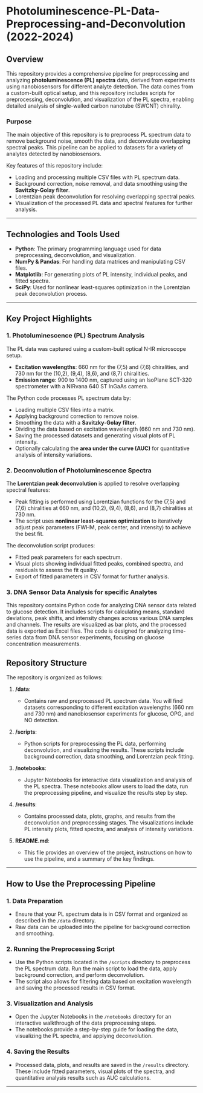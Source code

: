 # Photoluminescence-PL-Data-Preprocessing-and-Deconvolution (2022-2024)

## Overview
This repository provides a comprehensive pipeline for preprocessing and analyzing **photoluminescence (PL) spectra** data, derived from experiments using nanobiosensors for different analyte detection. The data comes from a custom-built optical setup, and this repository includes scripts for preprocessing, deconvolution, and visualization of the PL spectra, enabling detailed analysis of single-walled carbon nanotube (SWCNT) chirality.

### Purpose
The main objective of this repository is to preprocess PL spectrum data to remove background noise, smooth the data, and deconvolute overlapping spectral peaks. This pipeline can be applied to datasets for a variety of analytes detected by nanobiosensors.

Key features of this repository include:
- Loading and processing multiple CSV files with PL spectrum data.
- Background correction, noise removal, and data smoothing using the **Savitzky-Golay filter**.
- Lorentzian peak deconvolution for resolving overlapping spectral peaks.
- Visualization of the processed PL data and spectral features for further analysis.

---

## Technologies and Tools Used
- **Python**: The primary programming language used for data preprocessing, deconvolution, and visualization.
- **NumPy & Pandas**: For handling data matrices and manipulating CSV files.
- **Matplotlib**: For generating plots of PL intensity, individual peaks, and fitted spectra.
- **SciPy**: Used for nonlinear least-squares optimization in the Lorentzian peak deconvolution process.

---

## Key Project Highlights

### 1. Photoluminescence (PL) Spectrum Analysis
The PL data was captured using a custom-built optical N-IR microscope setup.
- **Excitation wavelengths**: 660 nm for the (7,5) and (7,6) chiralities, and 730 nm for the (10,2), (9,4), (8,6), and (8,7) chiralities.
- **Emission range**: 900 to 1400 nm, captured using an IsoPlane SCT-320 spectrometer with a NIRvana 640 ST InGaAs camera.

The Python code processes PL spectrum data by:
- Loading multiple CSV files into a matrix.
- Applying background correction to remove noise.
- Smoothing the data with a **Savitzky-Golay filter**.
- Dividing the data based on excitation wavelength (660 nm and 730 nm).
- Saving the processed datasets and generating visual plots of PL intensity.
- Optionally calculating the **area under the curve (AUC)** for quantitative analysis of intensity variations.

### 2. Deconvolution of Photoluminescence Spectra
The **Lorentzian peak deconvolution** is applied to resolve overlapping spectral features:
- Peak fitting is performed using Lorentzian functions for the (7,5) and (7,6) chiralities at 660 nm, and (10,2), (9,4), (8,6), and (8,7) chiralities at 730 nm.
- The script uses **nonlinear least-squares optimization** to iteratively adjust peak parameters (FWHM, peak center, and intensity) to achieve the best fit.

The deconvolution script produces:
- Fitted peak parameters for each spectrum.
- Visual plots showing individual fitted peaks, combined spectra, and residuals to assess the fit quality.
- Export of fitted parameters in CSV format for further analysis.


### 3. DNA Sensor Data Analysis for specific Analytes

This repository contains Python code for analyzing DNA sensor data related to glucose detection. It includes scripts for calculating means, standard deviations, peak shifts, and intensity changes across various DNA samples and channels. The results are visualized as bar plots, and the processed data is exported as Excel files. The code is designed for analyzing time-series data from DNA sensor experiments, focusing on glucose concentration measurements.



## Repository Structure
The repository is organized as follows:

1. **/data**:
   - Contains raw and preprocessed PL spectrum data. You will find datasets corresponding to different excitation wavelengths (660 nm and 730 nm) and nanobiosensor experiments for glucose, OPG, and NO detection.
   
2. **/scripts**:
   - Python scripts for preprocessing the PL data, performing deconvolution, and visualizing the results. These scripts include background correction, data smoothing, and Lorentzian peak fitting.

3. **/notebooks**:
   - Jupyter Notebooks for interactive data visualization and analysis of the PL spectra. These notebooks allow users to load the data, run the preprocessing pipeline, and visualize the results step by step.

4. **/results**:
   - Contains processed data, plots, graphs, and results from the deconvolution and preprocessing stages. The visualizations include PL intensity plots, fitted spectra, and analysis of intensity variations.

5. **README.md**:
   - This file provides an overview of the project, instructions on how to use the pipeline, and a summary of the key findings.

---

## How to Use the Preprocessing Pipeline

### 1. Data Preparation
- Ensure that your PL spectrum data is in CSV format and organized as described in the `/data` directory.
- Raw data can be uploaded into the pipeline for background correction and smoothing.

### 2. Running the Preprocessing Script
- Use the Python scripts located in the `/scripts` directory to preprocess the PL spectrum data. Run the main script to load the data, apply background correction, and perform deconvolution.
- The script also allows for filtering data based on excitation wavelength and saving the processed results in CSV format.

### 3. Visualization and Analysis
- Open the Jupyter Notebooks in the `/notebooks` directory for an interactive walkthrough of the data preprocessing steps.
- The notebooks provide a step-by-step guide for loading the data, visualizing the PL spectra, and applying deconvolution.

### 4. Saving the Results
- Processed data, plots, and results are saved in the `/results` directory. These include fitted parameters, visual plots of the spectra, and quantitative analysis results such as AUC calculations.

---
